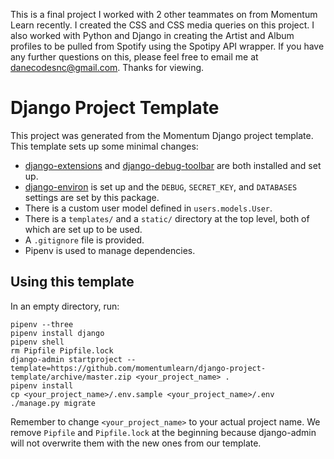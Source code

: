This is a final project I worked with 2 other teammates on from Momentum Learn recently. I created the CSS and CSS media queries on this project. I also worked with Python and Django in creating the Artist and Album profiles to be pulled from Spotify using the Spotipy API wrapper. If you have any further questions on this, please feel free to email me at danecodesnc@gmail.com. Thanks for viewing.





# Django Project Template

This project was generated from the Momentum Django project template. This template sets up some minimal changes:

- [django-extensions](https://django-extensions.readthedocs.io/en/latest/) and [django-debug-toolbar](https://django-debug-toolbar.readthedocs.io/en/latest/) are both installed and set up.
- [django-environ](https://django-environ.readthedocs.io/en/latest/) is set up and the `DEBUG`, `SECRET_KEY`, and `DATABASES` settings are set by this package.
- There is a custom user model defined in `users.models.User`.
- There is a `templates/` and a `static/` directory at the top level, both of which are set up to be used.
- A `.gitignore` file is provided.
- Pipenv is used to manage dependencies.

## Using this template

In an empty directory, run:

```
pipenv --three
pipenv install django
pipenv shell
rm Pipfile Pipfile.lock
django-admin startproject --template=https://github.com/momentumlearn/django-project-template/archive/master.zip <your_project_name> .
pipenv install
cp <your_project_name>/.env.sample <your_project_name>/.env
./manage.py migrate
```

Remember to change `<your_project_name>` to your actual project name. We remove `Pipfile` and `Pipfile.lock` at the beginning because django-admin will not overwrite them with the new ones from our template.
